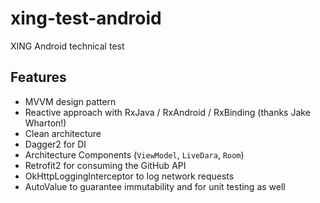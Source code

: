 # xing-test-android
XING Android technical test

## Features

- MVVM design pattern
- Reactive approach with RxJava / RxAndroid / RxBinding (thanks Jake Wharton!)
- Clean architecture
- Dagger2 for DI
- Architecture Components (`ViewModel`, `LiveDara`, `Room`)
- Retrofit2 for consuming the GitHub API
- OkHttpLoggingInterceptor to log network requests
- AutoValue to guarantee immutability and for unit testing as well
